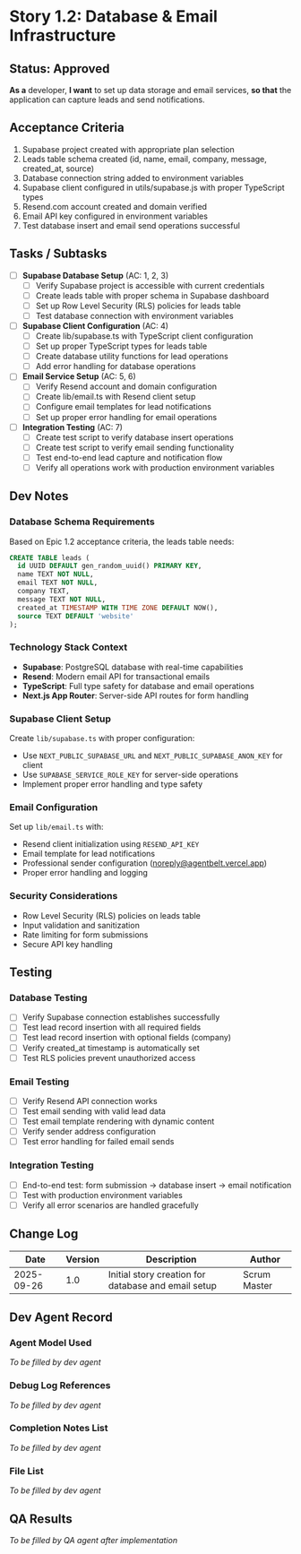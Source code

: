 # Story 1.2: Database & Email Infrastructure

<!-- Source: Epic 1.2 from docs/prd/epic-details.md -->
<!-- Context: Setting up Supabase database and Resend email service for AgentBelt -->

## Status: Approved

**As a** developer,
**I want** to set up data storage and email services,
**so that** the application can capture leads and send notifications.

## Acceptance Criteria

1. Supabase project created with appropriate plan selection
2. Leads table schema created (id, name, email, company, message, created_at, source)
3. Database connection string added to environment variables
4. Supabase client configured in utils/supabase.js with proper TypeScript types
5. Resend.com account created and domain verified
6. Email API key configured in environment variables
7. Test database insert and email send operations successful

## Tasks / Subtasks

- [ ] **Supabase Database Setup** (AC: 1, 2, 3)
  - [ ] Verify Supabase project is accessible with current credentials
  - [ ] Create leads table with proper schema in Supabase dashboard
  - [ ] Set up Row Level Security (RLS) policies for leads table
  - [ ] Test database connection with environment variables

- [ ] **Supabase Client Configuration** (AC: 4)
  - [ ] Create lib/supabase.ts with TypeScript client configuration
  - [ ] Set up proper TypeScript types for leads table
  - [ ] Create database utility functions for lead operations
  - [ ] Add error handling for database operations

- [ ] **Email Service Setup** (AC: 5, 6)
  - [ ] Verify Resend account and domain configuration
  - [ ] Create lib/email.ts with Resend client setup
  - [ ] Configure email templates for lead notifications
  - [ ] Set up proper error handling for email operations

- [ ] **Integration Testing** (AC: 7)
  - [ ] Create test script to verify database insert operations
  - [ ] Create test script to verify email sending functionality
  - [ ] Test end-to-end lead capture and notification flow
  - [ ] Verify all operations work with production environment variables

## Dev Notes

### Database Schema Requirements
Based on Epic 1.2 acceptance criteria, the leads table needs:
```sql
CREATE TABLE leads (
  id UUID DEFAULT gen_random_uuid() PRIMARY KEY,
  name TEXT NOT NULL,
  email TEXT NOT NULL,
  company TEXT,
  message TEXT NOT NULL,
  created_at TIMESTAMP WITH TIME ZONE DEFAULT NOW(),
  source TEXT DEFAULT 'website'
);
```

### Technology Stack Context
- **Supabase**: PostgreSQL database with real-time capabilities
- **Resend**: Modern email API for transactional emails
- **TypeScript**: Full type safety for database and email operations
- **Next.js App Router**: Server-side API routes for form handling

### Supabase Client Setup
Create `lib/supabase.ts` with proper configuration:
- Use `NEXT_PUBLIC_SUPABASE_URL` and `NEXT_PUBLIC_SUPABASE_ANON_KEY` for client
- Use `SUPABASE_SERVICE_ROLE_KEY` for server-side operations
- Implement proper error handling and type safety

### Email Configuration
Set up `lib/email.ts` with:
- Resend client initialization using `RESEND_API_KEY`
- Email template for lead notifications
- Professional sender configuration (noreply@agentbelt.vercel.app)
- Proper error handling and logging

### Security Considerations
- Row Level Security (RLS) policies on leads table
- Input validation and sanitization
- Rate limiting for form submissions
- Secure API key handling

## Testing

### Database Testing
- [ ] Verify Supabase connection establishes successfully
- [ ] Test lead record insertion with all required fields
- [ ] Test lead record insertion with optional fields (company)
- [ ] Verify created_at timestamp is automatically set
- [ ] Test RLS policies prevent unauthorized access

### Email Testing
- [ ] Verify Resend API connection works
- [ ] Test email sending with valid lead data
- [ ] Test email template rendering with dynamic content
- [ ] Verify sender address configuration
- [ ] Test error handling for failed email sends

### Integration Testing
- [ ] End-to-end test: form submission → database insert → email notification
- [ ] Test with production environment variables
- [ ] Verify all error scenarios are handled gracefully

## Change Log

| Date | Version | Description | Author |
|------|---------|-------------|--------|
| 2025-09-26 | 1.0 | Initial story creation for database and email setup | Scrum Master |

## Dev Agent Record

### Agent Model Used
_To be filled by dev agent_

### Debug Log References
_To be filled by dev agent_

### Completion Notes List
_To be filled by dev agent_

### File List
_To be filled by dev agent_

## QA Results

_To be filled by QA agent after implementation_